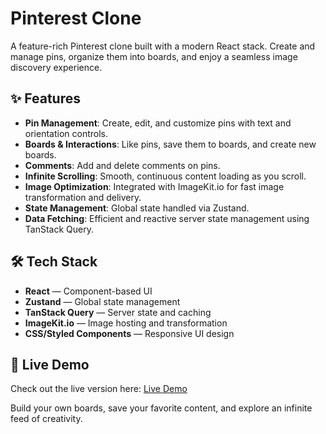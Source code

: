 # Pinterest Clone

A feature-rich Pinterest clone built with a modern React stack. Create and manage pins, organize them into boards, and enjoy a seamless image discovery experience.

## ✨ Features

- **Pin Management**: Create, edit, and customize pins with text and orientation controls.
- **Boards & Interactions**: Like pins, save them to boards, and create new boards.
- **Comments**: Add and delete comments on pins.
- **Infinite Scrolling**: Smooth, continuous content loading as you scroll.
- **Image Optimization**: Integrated with ImageKit.io for fast image transformation and delivery.
- **State Management**: Global state handled via Zustand.
- **Data Fetching**: Efficient and reactive server state management using TanStack Query.

## 🛠 Tech Stack

- **React** — Component-based UI
- **Zustand** — Global state management
- **TanStack Query** — Server state and caching
- **ImageKit.io** — Image hosting and transformation
- **CSS/Styled Components** — Responsive UI design

## 🔗 Live Demo

Check out the live version here: [Live Demo](https://pinterest-lilac-gamma.vercel.app/)

Build your own boards, save your favorite content, and explore an infinite feed of creativity.

